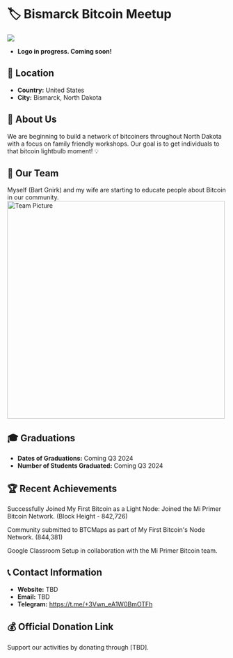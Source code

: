 # 🏷️ Bismarck Bitcoin Meetup
<img src="https://github.com/MyFirstBitcoin/Light-Node-Directory/blob/main/United%20States%20--%20Bismarck%20Bitcoin%20Meetup/Bismark-Bitcoin-Logo_horizontal%20slogan.png"> <!-- 1 picture maximum -->
- **Logo in progress. Coming soon!**

## 📍 Location
- **Country:** United States
- **City:** Bismarck, North Dakota

## 📖 About Us
We are beginning to build a network of bitcoiners throughout North Dakota with a focus on family friendly workshops. Our goal is to get individuals to that bitcoin lightbulb moment! 💡

## 👥 Our Team
Myself (Bart Gnirk) and my wife are starting to educate people about Bitcoin in our community. 
<img src="https://github.com/MyFirstBitcoin/Light-Node-Directory/blob/main/United%20States%20--%20Bismarck%20Bitcoin%20Meetup/Bart_Bitcoin_Diploma_1.jpg" width="500" alt="Team Picture"> <!-- 1 picture maximum -->

## 🎓 Graduations
- **Dates of Graduations:** Coming Q3 2024
- **Number of Students Graduated:** Coming Q3 2024

## 🏆 Recent Achievements
Successfully Joined My First Bitcoin as a Light Node: Joined the Mi Primer Bitcoin Network. (Block Height - 842,726)

Community submitted to BTCMaps as part of My First Bitcoin's Node Network. (844,381)

Google Classroom Setup in collaboration with the Mi Primer Bitcoin team.

## 📞 Contact Information
- **Website:** TBD
- **Email:** TBD
- **Telegram:** https://t.me/+3Vwn_eA1W0BmOTFh

## 💰 Official Donation Link
Support our activities by donating through [TBD].
